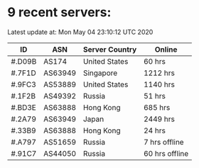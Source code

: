 # 9 recent servers:

Latest update at: Mon May 04 23:10:12 UTC 2020

| ID | ASN | Server Country | Online |
| -- | --- | -------------- | ------ |
| #.D09B | AS174 | United States | 60 hrs |
| #.7F1D | AS63949 | Singapore | 1212 hrs |
| #.9FC3 | AS53889 | United States | 1140 hrs |
| #.1F2B | AS49392 | Russia | 51 hrs |
| #.BD3E | AS63888 | Hong Kong | 685 hrs |
| #.2A79 | AS63949 | Japan | 2449 hrs |
| #.33B9 | AS63888 | Hong Kong | 24 hrs |
| #.A797 | AS51659 | Russia | 7 hrs offline |
| #.91C7 | AS44050 | Russia | 60 hrs offline |

